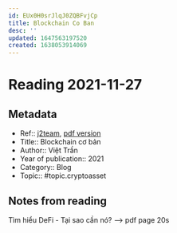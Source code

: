 ```yaml
---
id: EUx0H0srJlqJ0ZQBFvjCp
title: Blockchain Co Ban
desc: ''
updated: 1647563197520
created: 1638053914069
---
```

# Reading 2021-11-27

## Metadata

- Ref:: [j2team](https://www.facebook.com/groups/j2team.community/permalink/1715076758824437/), [pdf version](https://app.box.com/s/c83dxlec2svs8k3dfqottmtdiinaaset)
- Title:: Blockchain cơ bản
- Author:: Việt Trần
- Year of publication:: 2021
- Category:: Blog
- Topic:: #topic.cryptoasset

## Notes from reading

Tìm hiểu DeFi - Tại sao cần nó?
--> pdf page 20s
